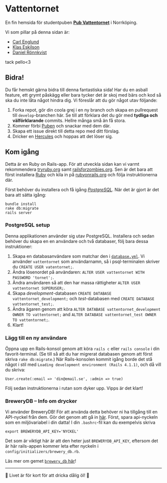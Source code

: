 # Vattentornet

En fin hemsida för studentpuben **[Pub Vattentornet](http://www.vattentor.net)** i Norrköping.

Vi som pillar på denna sidan är:
* [Carl Englund](https://twitter.com/Englundi)
* [Klas Eskilson](https://twitter.com/Eskilicious)
* [Daniel Rönnkvist](https://twitter.com/trevligheten)

tack pello<3

## Bidra!

Du får hemskt gärna bidra till denna fantastiska sida! Har du en asball feature,
ett grymt påskägg eller bara tycker det är skoj med bärs och kod så ska du inte
låta något hindra dig. Vi föreslår att du gör något utav följande:

1. Forka repot, gör din coola grej i en ny branch och skapa en pullrequest till `develop`-branchen här. Se till att förklara det du gör med **tydliga och välförklarande** commits. Hellre många små än få stora.
2. Kommer förbi [Puben](http://www.vattentor.net/kontakt) och snackar med dem där.
3. Skapa ett issue direkt till detta repo med ditt förslag.
4. Dricker en [Hercules](http://www.vattentor.net/sortiment/dipa/herkules) och hoppas att det löser sig.

## Kom igång

Detta är en Ruby on Rails-app. För att utveckla sidan kan vi varmt rekommendera
[tryruby.org](http://tryruby.org/) samt [railsforzombies.org](http://railsforzombies.org/).
Sen är det bara att först installera [Ruby](https://www.ruby-lang.org/en/)
och kila in på [rubyonrails.org](http://rubyonrails.org/) och följa instruktionerna
där.

Först behöver du installera och få igång [*PostgreSQL*](#postgresql-setup). När det är gjort är det bara att sätta igång:

```
bundle install
rake db:migrate
rails server
```

### PostgreSQL setup

Denna applikationen använder sig utav PostgreSQL. Installera och sedan behöver du skapa en en användare och två databaser, följ bara dessa instruktioner:

1. Skapa en databasanvändare som matchar den i [`database.yml`](config/database.yml). Vi använder `vattentornet` som användarnamn, så i psql-terminalen skriver du `CREATE USER vatentornet;`.
2. Ändra lösenordet på användaren: `ALTER USER vattentornet WITH PASSWORD 'tornet';`.
3. Ändra användaren så att den har massa rättigheter `ALTER USER vattentornet SUPERUSER;`.
4. Skapa *development*-databasen `CREATE DATABASE vattentornet_development;`
och *test*-databasen med `CREATE DATABASE vattentornet_test;`.
5. Ändra ägaren genom att köra `ALTER DATABASE vattentornet_development OWNER TO vattentornet;`
and `ALTER DATABASE vattentornet_test OWNER TO vattentornet;`.
6. Klart!

### Lägg till en ny användare

Öppna upp en Rails-konsol genom att köra `rails c` eller `rails console` i din
favorit-terminal. (Se till så att du har migrerat databasen genom att först skriva
`rake db:migrate`.) När Rails-konsolen kommit igång borde det stå något i stil med
`Loading development environment (Rails 4.1.1)`, och då vill du skriva:

```
User.create(:email => 'din@email.se', :admin => true)
```

Följ sedan instruktionerna i rutan som dyker upp. Vipps är det klart!

### BreweryDB – Info om drycker

Vi använder BreweryDB! För att använda detta behöver ni ha tillgång till en API-nyckel
från dem. Gör det genom att gå in [här](http://www.brewerydb.com/developers/apps).
Först, spara api-nyckeln som en miljövariabel i din datta! I din `.bashrc`-fil kan
du exempelvis skriva

```
export BREWERYDB_API_KEY='NYCKEL'
```

Det som är viktigt här är att den heter just `BREWERYDB_API_KEY`, eftersom det är här
rails-appen kommer leta efter nyckeln i `config/initializers/brewery_db.rb`.

Läs mer om gemet [`brewery_db` här](https://github.com/tylerhunt/brewery_db)!

_______

:beers: Livet är för kort för att dricka dålig öl! :beers:
